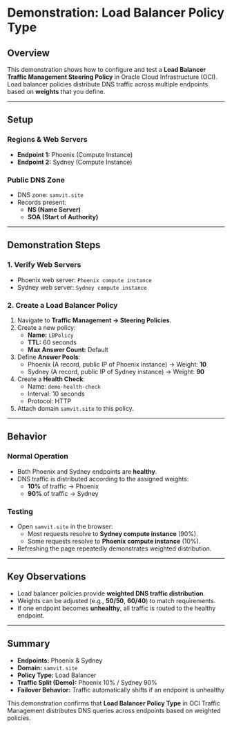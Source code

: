 # Demonstration: Load Balancer Policy Type

## Overview
This demonstration shows how to configure and test a **Load Balancer Traffic Management Steering Policy** in Oracle Cloud Infrastructure (OCI).  
Load balancer policies distribute DNS traffic across multiple endpoints based on **weights** that you define.

---

## Setup

### Regions & Web Servers
- **Endpoint 1:** Phoenix (Compute Instance)  
- **Endpoint 2:** Sydney (Compute Instance)  

### Public DNS Zone
- DNS zone: `samvit.site`  
- Records present:  
  - **NS (Name Server)**  
  - **SOA (Start of Authority)**  

---

## Demonstration Steps

### 1. Verify Web Servers
- Phoenix web server: `Phoenix compute instance`  
- Sydney web server: `Sydney compute instance`  

### 2. Create a Load Balancer Policy
1. Navigate to **Traffic Management → Steering Policies**.
2. Create a new policy:
   - **Name:** `LBPolicy`  
   - **TTL:** 60 seconds  
   - **Max Answer Count:** Default  
3. Define **Answer Pools**:
   - Phoenix (A record, public IP of Phoenix instance) → Weight: **10**  
   - Sydney (A record, public IP of Sydney instance) → Weight: **90**  
4. Create a **Health Check**:
   - Name: `demo-health-check`  
   - Interval: 10 seconds  
   - Protocol: HTTP  
5. Attach domain `samvit.site` to this policy.  

---

## Behavior

### Normal Operation
- Both Phoenix and Sydney endpoints are **healthy**.  
- DNS traffic is distributed according to the assigned weights:  
  - **10%** of traffic → Phoenix  
  - **90%** of traffic → Sydney  

### Testing
- Open `samvit.site` in the browser:  
  - Most requests resolve to **Sydney compute instance** (90%).  
  - Some requests resolve to **Phoenix compute instance** (10%).  
- Refreshing the page repeatedly demonstrates weighted distribution.  

---

## Key Observations
- Load balancer policies provide **weighted DNS traffic distribution**.  
- Weights can be adjusted (e.g., **50/50**, **60/40**) to match requirements.  
- If one endpoint becomes **unhealthy**, all traffic is routed to the healthy endpoint.  

---

## Summary
- **Endpoints:** Phoenix & Sydney  
- **Domain:** `samvit.site`  
- **Policy Type:** Load Balancer  
- **Traffic Split (Demo):** Phoenix 10% / Sydney 90%  
- **Failover Behavior:** Traffic automatically shifts if an endpoint is unhealthy  

This demonstration confirms that **Load Balancer Policy Type** in OCI Traffic Management distributes DNS queries across endpoints based on weighted policies.
